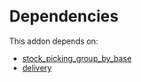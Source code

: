 # Dependencies

This addon depends on:

- [stock_picking_group_by_base](https://github.com/bringout/oca-workflow-process)
- [delivery](https://github.com/bringout/oca-ocb-warehouse/tree/a20991bbfdc7baa6dc44c859c38e8a739915edf9/odoo-bringout-oca-ocb-delivery)
